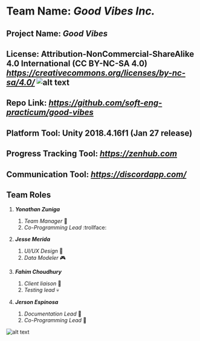 # Team Name: *Good Vibes Inc.*

## Project Name: *Good Vibes*

## License: Attribution-NonCommercial-ShareAlike 4.0 International (CC BY-NC-SA 4.0) *https://creativecommons.org/licenses/by-nc-sa/4.0/* ![alt text](https://licensebuttons.net/l/by-nc-sa/4.0/88x31.png "Logo Title Text 1")

## Repo Link: *https://github.com/soft-eng-practicum/good-vibes*

## Platform Tool: Unity 2018.4.16f1 (Jan 27 release)

## Progress Tracking Tool: *https://zenhub.com*

## Communication Tool: *https://discordapp.com/*

## Team Roles
1. _**Yonathan Zuniga**_
	1. *Team Manager* :bacon:
	2. *Co-Programming Lead* :trollface:
2. _**Jesse Merida**_
	1. *UI/UX Design* :sushi:
	2. *Data Modeler* :video_game:
3. _**Fahim Choudhury**_
	1. *Client liaison* :rabbit:
	2. *Testing lead* :skull:
	
4. _**Jerson Espinosa**_
	1. *Documentation Lead* :hear_no_evil:
	2. *Co-Programming Lead* :see_no_evil:
	

![alt text](https://cdn.discordapp.com/attachments/664843822668447754/671874986083876884/images.png "Logo Title Text 1")
